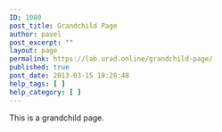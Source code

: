 ```yaml
---
ID: 1080
post_title: Grandchild Page
author: pavel
post_excerpt: ""
layout: page
permalink: https://lab.urad.online/grandchild-page/
published: true
post_date: 2013-03-15 18:28:48
help_tags: [ ]
help_category: [ ]
---
```

This is a grandchild page.